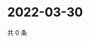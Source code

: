 # 2022-03-30

共 0 条

<!-- BEGIN WEIBO -->
<!-- 最后更新时间 Wed Mar 30 2022 19:13:20 GMT+0800 (China Standard Time) -->

<!-- END WEIBO -->
